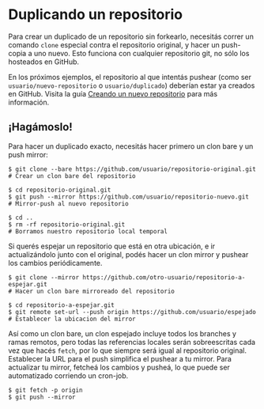 # Duplicando un repositorio

Para crear un duplicado de un repositorio sin forkearlo, necesitás correr un comando `clone` especial contra el repositorio original, y hacer un push-copia a uno nuevo. Esto funciona con cualquier repositorio git, no sólo los hosteados en GitHub.

En los próximos ejemplos, el repositorio al que intentás pushear (como ser `usuario/nuevo-repositorio` o `usuario/duplicado`) deberían estar ya creados en GitHub. Visita la guía [Creando un nuevo repositorio](https://help.github.com/articles/creating-a-new-repository) para más información.


## ¡Hagámoslo!

Para hacer un duplicado exacto, necesitás hacer primero un clon bare y un push mirror:

```
$ git clone --bare https://github.com/usuario/repositorio-original.git
# Crear un clon bare del repositorio

$ cd repositorio-original.git
$ git push --mirror https://github.com/usuario/repositorio-nuevo.git
# Mirror-push al nuevo repositorio

$ cd ..
$ rm -rf repositorio-original.git
# Borramos nuestro repositorio local temporal
```

Si querés espejar un repositorio que está en otra ubicación, e ir actualizándolo junto con el original, podés hacer un clon mirror y pushear los cambios periódicamente.

```
$ git clone --mirror https://github.com/otro-usuario/repositorio-a-espejar.git
# Hacer un clon bare mirroreado del repositorio

$ cd repositorio-a-espejar.git
$ git remote set-url --push origin https://github.com/usuario/espejado
# Establecer la ubicacion del mirror
```

Así como un clon bare, un clon espejado incluye todos los branches y ramas remotos, pero todas las referencias locales serán sobreescritas cada vez que hacés `fetch`, por lo que siempre será igual al repositorio original. Establecer la URL para el push simplifica el pushear a tu mirror. Para actualizar tu mirror, fetcheá los cambios y pusheá, lo que puede ser automatizado corriendo un cron-job.

```
$ git fetch -p origin
$ git push --mirror
```
